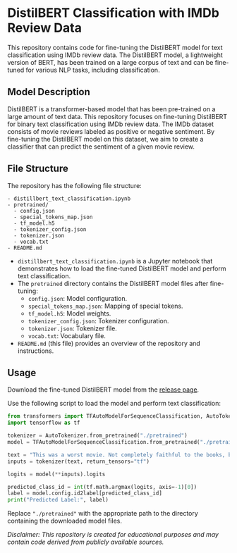 # DistilBERT Classification with IMDb Review Data

This repository contains code for fine-tuning the DistilBERT model for text classification using IMDb review data. The DistilBERT model, a lightweight version of BERT, has been trained on a large corpus of text and can be fine-tuned for various NLP tasks, including classification.

## Model Description

DistilBERT is a transformer-based model that has been pre-trained on a large amount of text data. This repository focuses on fine-tuning DistilBERT for binary text classification using IMDb review data. The IMDb dataset consists of movie reviews labeled as positive or negative sentiment. By fine-tuning the DistilBERT model on this dataset, we aim to create a classifier that can predict the sentiment of a given movie review.

## File Structure

The repository has the following file structure:

```
- distillbert_text_classification.ipynb
- pretrained/
  - config.json
  - special_tokens_map.json
  - tf_model.h5
  - tokenizer_config.json
  - tokenizer.json
  - vocab.txt
- README.md
```

- `distillbert_text_classification.ipynb` is a Jupyter notebook that demonstrates how to load the fine-tuned DistilBERT model and perform text classification.
- The `pretrained` directory contains the DistilBERT model files after fine-tuning:
  - `config.json`: Model configuration.
  - `special_tokens_map.json`: Mapping of special tokens.
  - `tf_model.h5`: Model weights.
  - `tokenizer_config.json`: Tokenizer configuration.
  - `tokenizer.json`: Tokenizer file.
  - `vocab.txt`: Vocabulary file.
- `README.md` (this file) provides an overview of the repository and instructions.

## Usage

Download the fine-tuned DistilBERT model from the [release page](https://github.com/HarixhKumawat/DistilBERT-classification-imdb_data/releases).

Use the following script to load the model and perform text classification:

```python
from transformers import TFAutoModelForSequenceClassification, AutoTokenizer
import tensorflow as tf

tokenizer = AutoTokenizer.from_pretrained("./pretrained")
model = TFAutoModelForSequenceClassification.from_pretrained("./pretrained")

text = "This was a worst movie. Not completely faithful to the books, but enthralling from beginning to end. Might be my favorite of the not to watch movies."
inputs = tokenizer(text, return_tensors="tf")

logits = model(**inputs).logits

predicted_class_id = int(tf.math.argmax(logits, axis=-1)[0])
label = model.config.id2label[predicted_class_id]
print("Predicted Label:", label)
```

Replace `"./pretrained"` with the appropriate path to the directory containing the downloaded model files.



*Disclaimer: This repository is created for educational purposes and may contain code derived from publicly available sources.*